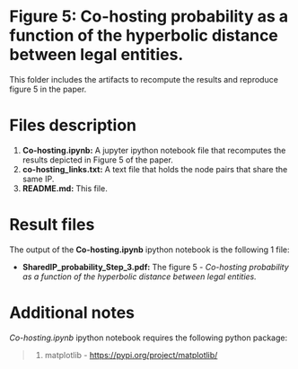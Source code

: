 # Figure 5: Co-hosting probability as a function of the hyperbolic distance  between legal entities.

This folder includes the artifacts to recompute the results and reproduce figure 5 in the paper.

# Files description
1. **Co-hosting.ipynb:** A jupyter ipython notebook file that recomputes the results depicted in Figure 5 of the paper.
2. **co-hosting_links.txt:** A text file that holds the node pairs that share the same IP.
3. **README.md:** This file.

# Result files
The output of the **Co-hosting.ipynb** ipython notebook is the following 1 file:

*  **SharedIP_probability_Step_3.pdf:** The figure 5 - *Co-hosting probability as a function of the hyperbolic distance between legal entities.*

# Additional notes
*Co-hosting.ipynb* ipython notebook requires the following python package:
> 1. matplotlib - https://pypi.org/project/matplotlib/